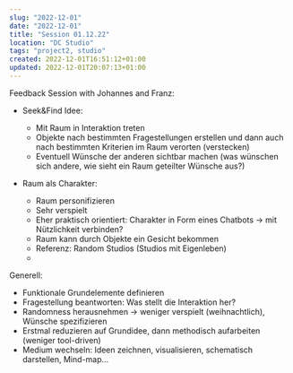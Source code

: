 ```yaml
---
slug: "2022-12-01"
date: "2022-12-01"
title: "Session 01.12.22"
location: "DC Studio"
tags: "project2, studio"
created: 2022-12-01T16:51:12+01:00
updated: 2022-12-01T20:07:13+01:00
---
```


Feedback Session with Johannes and Franz:

- Seek&Find Idee:
    - Mit Raum in Interaktion treten
    - Objekte nach bestimmten Fragestellungen erstellen und dann auch nach bestimmten Kriterien im Raum verorten (verstecken)
    - Eventuell Wünsche der anderen sichtbar machen (was wünschen sich andere, wie sieht ein Raum geteilter Wünsche aus?)

- Raum als Charakter:
    - Raum personifizieren
    - Sehr verspielt
    - Eher praktisch orientiert: Charakter in Form eines Chatbots -> mit Nützlichkeit verbinden?
    - Raum kann durch Objekte ein Gesicht bekommen
    - Referenz: Random Studios (Studios mit Eigenleben)
    - 

Generell:
- Funktionale Grundelemente definieren
- Fragestellung beantworten: Was stellt die Interaktion her?
- Randomness herausnehmen -> weniger verspielt (weihnachtlich), Wünsche spezifizieren
- Erstmal reduzieren auf Grundidee, dann methodisch aufarbeiten (weniger tool-driven)
- Medium wechseln: Ideen zeichnen, visualisieren, schematisch darstellen, Mind-map...